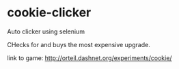 # cookie-clicker

Auto clicker using selenium

CHecks for and buys the most expensive upgrade.

link to game: http://orteil.dashnet.org/experiments/cookie/
